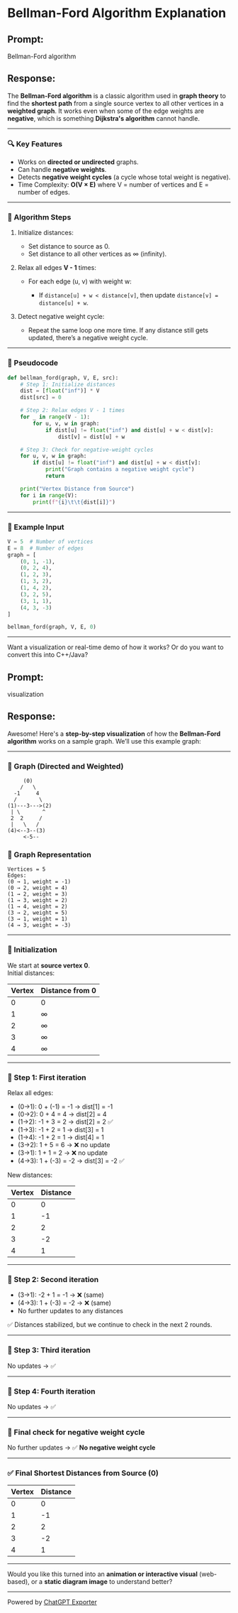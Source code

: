 # Bellman-Ford Algorithm Explanation

## Prompt:

Bellman-Ford algorithm

## Response:

The **Bellman-Ford algorithm** is a classic algorithm used in **graph theory** to find the **shortest path** from a single source vertex to all other vertices in a **weighted graph**. It works even when some of the edge weights are **negative**, which is something **Dijkstra's algorithm** cannot handle.

---

### 🔍 Key Features

- Works on **directed or undirected** graphs.
- Can handle **negative weights**.
- Detects **negative weight cycles** (a cycle whose total weight is negative).
- Time Complexity: **O(V × E)** where V = number of vertices and E = number of edges.

---

### 🧠 Algorithm Steps

1.  Initialize distances:

    - Set distance to source as 0.
    - Set distance to all other vertices as ∞ (infinity).

2.  Relax all edges **V - 1** times:

    - For each edge (u, v) with weight w:

      - If `distance[u] + w < distance[v]`, then update `distance[v] = distance[u] + w`.

3.  Detect negative weight cycle:

    - Repeat the same loop one more time. If any distance still gets updated, there’s a negative weight cycle.

---

### 🧾 Pseudocode

```python
def bellman_ford(graph, V, E, src):
    # Step 1: Initialize distances
    dist = [float("inf")] * V
    dist[src] = 0

    # Step 2: Relax edges V - 1 times
    for _ in range(V - 1):
        for u, v, w in graph:
            if dist[u] != float("inf") and dist[u] + w < dist[v]:
                dist[v] = dist[u] + w

    # Step 3: Check for negative-weight cycles
    for u, v, w in graph:
        if dist[u] != float("inf") and dist[u] + w < dist[v]:
            print("Graph contains a negative weight cycle")
            return

    print("Vertex Distance from Source")
    for i in range(V):
        print(f"{i}\t\t{dist[i]}")
```

---

### 📌 Example Input

```python
V = 5  # Number of vertices
E = 8  # Number of edges
graph = [
    (0, 1, -1),
    (0, 2, 4),
    (1, 2, 3),
    (1, 3, 2),
    (1, 4, 2),
    (3, 2, 5),
    (3, 1, 1),
    (4, 3, -3)
]

bellman_ford(graph, V, E, 0)
```

---

Want a visualization or real-time demo of how it works? Or do you want to convert this into C++/Java?

## Prompt:

visualization

## Response:

Awesome! Here's a **step-by-step visualization** of how the **Bellman-Ford algorithm** works on a sample graph. We’ll use this example graph:

---

### 🎯 Graph (Directed and Weighted)

```
     (0)
    /   \
  -1     4
  /       \
(1)---3--->(2)
 | \       ^
 2  2     /
 |   \   /
(4)<--3--(3)
     <-5--
```

### 🧾 Graph Representation

```
Vertices = 5
Edges:
(0 → 1, weight = -1)
(0 → 2, weight = 4)
(1 → 2, weight = 3)
(1 → 3, weight = 2)
(1 → 4, weight = 2)
(3 → 2, weight = 5)
(3 → 1, weight = 1)
(4 → 3, weight = -3)
```

---

### 🧠 Initialization

We start at **source vertex 0**.  
Initial distances:

| Vertex | Distance from 0 |
| ------ | --------------- |
| 0      | 0               |
| 1      | ∞               |
| 2      | ∞               |
| 3      | ∞               |
| 4      | ∞               |

---

### 🔁 Step 1: First iteration

Relax all edges:

- (0→1): 0 + (-1) = -1 → dist\[1\] = -1
- (0→2): 0 + 4 = 4 → dist\[2\] = 4
- (1→2): -1 + 3 = 2 → dist\[2\] = 2 ✅
- (1→3): -1 + 2 = 1 → dist\[3\] = 1
- (1→4): -1 + 2 = 1 → dist\[4\] = 1
- (3→2): 1 + 5 = 6 → ❌ no update
- (3→1): 1 + 1 = 2 → ❌ no update
- (4→3): 1 + (-3) = -2 → dist\[3\] = -2 ✅

New distances:

| Vertex | Distance |
| ------ | -------- |
| 0      | 0        |
| 1      | \-1      |
| 2      | 2        |
| 3      | \-2      |
| 4      | 1        |

---

### 🔁 Step 2: Second iteration

- (3→1): -2 + 1 = -1 → ❌ (same)
- (4→3): 1 + (-3) = -2 → ❌ (same)
- No further updates to any distances

✅ Distances stabilized, but we continue to check in the next 2 rounds.

---

### 🔁 Step 3: Third iteration

No updates → ✅

---

### 🔁 Step 4: Fourth iteration

No updates → ✅

---

### 🧪 Final check for negative weight cycle

No further updates → ✅ **No negative weight cycle**

---

### ✅ Final Shortest Distances from Source (0)

| Vertex | Distance |
| ------ | -------- |
| 0      | 0        |
| 1      | \-1      |
| 2      | 2        |
| 3      | \-2      |
| 4      | 1        |

---

Would you like this turned into an **animation or interactive visual** (web-based), or a **static diagram image** to understand better?

---

Powered by [ChatGPT Exporter](https://www.chatgptexporter.com)
